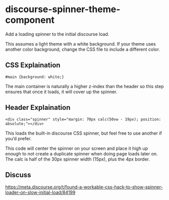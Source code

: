# discourse-spinner-theme-component
Add a loading spinner to the initial discourse load.

This assumes a light theme with a white background.  If your theme uses another color background, change the CSS file to include a different color.

## CSS Explaination

`#main {background: white;}`

The main container is naturally a higher z-index than the header so this step ensures that once it loads, it will cover up the spinner.

## Header Explaination

`<div class="spinner" style="margin: 70px calc(50vw - 19px); position: absolute;"></div>`

This loads the built-in discourse CSS spinner, but feel free to use another if you’d prefer.

This code will center the spinner on your screen and place it high up enough to not create a duplicate spinner when doing page loads later on. The calc is half of the 30px spinner width (15px), plus the 4px border.

## Discuss
https://meta.discourse.org/t/found-a-workable-css-hack-to-show-spinner-loader-on-slow-initial-load/84199
